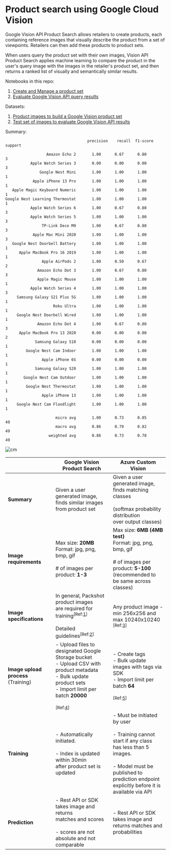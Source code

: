 # Product search using Google Cloud Vision

Google Vision API Product Search allows retailers to create products, each containing reference images that visually describe the product from a set of viewpoints. Retailers can then add these products to product sets. 

When users query the product set with their own images, Vision API Product Search applies machine learning to compare the product in the user's query image with the images in the retailer's product set, and then returns a ranked list of visually and semantically similar results.

Notebooks in this repo:

1. [Create and Manage a product set](https://github.com/vinayshanbhag/cloudvisionproductsearch/blob/main/Google_Cloud_Vision_Create_a_product_set.ipynb)
2. [Evaluate Google Vision API query results](https://github.com/vinayshanbhag/cloudvisionproductsearch/blob/main/Google_Cloud_Vision_Product_Search.ipynb)

Datasets:
1. [Product images to build a Google Vision product set](https://github.com/vinayshanbhag/images)
2. [Test set of images to evaluate Google Vision API results](https://github.com/vinayshanbhag/test_images)

Summary:

```
                                    precision    recall  f1-score   support

                  Amazon Echo 2       1.00      0.67      0.80         3
           Apple Watch Series 3       0.00      0.00      0.00         3
               Google Nest Mini       1.00      1.00      1.00         1
            Apple iPhone 13 Pro       1.00      1.00      1.00         1
   Apple Magic Keyboard Numeric       1.00      1.00      1.00         1
Google Nest Learning Thermostat       1.00      1.00      1.00         1
           Apple Watch Series 6       1.00      0.67      0.80         3
           Apple Watch Series 5       1.00      1.00      1.00         3
                TP-Link Deco M9       1.00      0.67      0.80         3
            Apple Mac Mini 2020       1.00      1.00      1.00         3
   Google Nest Doorbell Battery       1.00      1.00      1.00         1
      Apple MacBook Pro 16 2019       1.00      1.00      1.00         1
                Apple AirPods 2       1.00      0.50      0.67         2
              Amazon Echo Dot 3       1.00      0.67      0.80         3
              Apple Magic Mouse       1.00      1.00      1.00         1
           Apple Watch Series 4       1.00      1.00      1.00         3
     Samsung Galaxy S21 Plus 5G       1.00      1.00      1.00         1
                     Roku Ultra       1.00      1.00      1.00         1
     Google Nest Doorbell Wired       1.00      1.00      1.00         1
              Amazon Echo Dot 4       1.00      0.67      0.80         3
      Apple MacBook Pro 13 2020       0.00      0.00      0.00         2
             Samsung Galaxy S10       0.00      0.00      0.00         1
         Google Nest Cam Indoor       1.00      1.00      1.00         1
                Apple iPhone 6S       0.00      0.00      0.00         1
             Samsung Galaxy S20       1.00      1.00      1.00         1
        Google Nest Cam Outdoor       1.00      1.00      1.00         1
         Google Nest Thermostat       1.00      1.00      1.00         1
                Apple iPhone 13       1.00      1.00      1.00         1
     Google Nest Cam Floodlight       1.00      1.00      1.00         1

                      micro avg       1.00      0.73      0.85        49
                      macro avg       0.86      0.79      0.82        49
                   weighted avg       0.86      0.73      0.78        49

```
![cm](https://user-images.githubusercontent.com/5519039/162085682-092da645-542f-40bf-ae81-8e0b69ac647b.png)



|                       |Google Vision Product Search                                                                                                                                                                                        |Azure Custom Vision                                                                                                                                                                                                                                          |
|-------------------------------|--------------------------------------------------------------------------------------------------------------------------------------------------------------------------------------------------------------------|-------------------------------------------------------------------------------------------------------------------------------------------------------------------------------------------------------------------------------------------------------------|
|<b>Summary</b>                           |Given a user generated image,<br>finds similar images from product set                                                                                                                                                  |Given a user generated image,<br>finds matching classes<br><br>(softmax probability distribution<br>over output classes)                                                                                                                                                   |
|<b>Image requirements</b>             |Max size: <b>20MB</b><br>Format: jpg, png, bmp, gif<br><br># of images per product:<b> 1-3</b>                                                                                                                                              |Max size: <b>6MB (4MB test)</b><br>Format: jpg, png, bmp, gif<br><br># of images per product: <b>5-100</b><br>(recommended to be same across classes)                                                                                                                                   |
|<b>Image specifications</b>           |In general, Packshot product images<br>are required for training<sup>[Ref:[1](https://en.wikipedia.org/wiki/Packshot)]</sup><br><br>Detailed guidelines<sup>[Ref:[2](https://cloud.google.com/vision/product-search/docs/csv-format#creating_your_reference_images)]</sup>                                                   |Any product image - <br>min 256x256 and max 10240x10240 <sup>[Ref:[3](https://docs.microsoft.com/en-us/azure/cognitive-services/custom-vision-service/limits-and-quotas)]</sup>                                                                                                         |
|<b>Image upload process</b> (Training)|- Upload files to designated Google Storage bucket<br>- Upload CSV with product metadata<br>- Bulk update product sets<br>- Import limit per batch <b>20000</b><br><br><sup>[Ref:[4](https://cloud.google.com/vision/product-search/docs/csv-format)]</sup>|- Create tags<br>- Bulk update images with tags via SDK<br>- Import limit per batch <b>64</b><br><br><sup>[Ref:[5](https://docs.microsoft.com/en-us/azure/cognitive-services/custom-vision-service/quickstarts/image-classification?tabs=visual-studio&pivots=programming-language-python)]</sup>|
|<b>Training</b>                       |- Automatically initiated.<br><br>- Index is updated within 30min<br>after product set is updated                                                                                                                            |- Must be initiated by user <br><br>- Training cannot start if any class<br>has less than 5 images.<br><br>- Model must be published to prediction endpoint<br>explicitly before it is available via API                                                                         |
|<b>Prediction</b>                     |- Rest API or SDK takes image and returns<br>matches and scores<br><br>- scores are not absolute and not comparable                                                                                                           |- Rest API or SDK takes image and<br>returns matches and probabilities                                                                                                                                                                                          |


